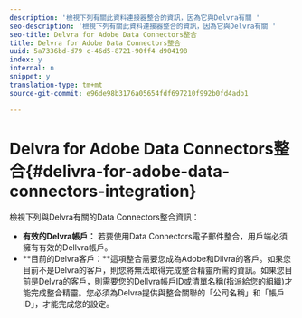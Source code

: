 ```yaml
---
description: '檢視下列有關此資料連接器整合的資訊，因為它與Delvra有關 '
seo-description: '檢視下列有關此資料連接器整合的資訊，因為它與Delvra有關 '
seo-title: Delvra for Adobe Data Connectors整合
title: Delvra for Adobe Data Connectors整合
uuid: 5a7336bd-d79 c-46d5-8721-90ff4 d904198
index: y
internal: n
snippet: y
translation-type: tm+mt
source-git-commit: e96de98b3176a05654fdf697210f992b0fd4adb1

---
```



# Delvra for Adobe Data Connectors整合{#delivra-for-adobe-data-connectors-integration}

檢視下列與Delvra有關的Data Connectors整合資訊：

* **有效的Delvra帳戶：** 若要使用Data Connectors電子郵件整合，用戶端必須擁有有效的Dellvra帳戶。
* **目前的Delvra客戶：**這項整合需要您成為Adobe和Dilvra的客戶。如果您目前不是Delvra的客戶，則您將無法取得完成整合精靈所需的資訊。如果您目前是Delvra的客戶，則需要您的Dellvra帳戶ID或清單名稱(指派給您的組織)才能完成整合精靈。您必須為Delvra提供與整合關聯的「公司名稱」和「帳戶ID」，才能完成您的設定。

